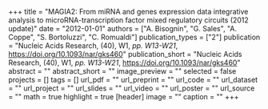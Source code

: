 +++
title = "MAGIA2: From miRNA and genes expression data integrative analysis to microRNA-transcription factor mixed regulatory circuits (2012 update)"
date = "2012-01-01"
authors = ["A. Bisognin", "G. Sales", "A. Coppe", "S. Bortoluzzi", "C. Romualdi"]
publication_types = ["2"]
publication = "Nucleic Acids Research, (40), W1, _pp. W13-W21_, https://doi.org/10.1093/nar/gks460"
publication_short = "Nucleic Acids Research, (40), W1, _pp. W13-W21_, https://doi.org/10.1093/nar/gks460"
abstract = ""
abstract_short = ""
image_preview = ""
selected = false
projects = []
tags = []
url_pdf = ""
url_preprint = ""
url_code = ""
url_dataset = ""
url_project = ""
url_slides = ""
url_video = ""
url_poster = ""
url_source = ""
math = true
highlight = true
[header]
image = ""
caption = ""
+++
